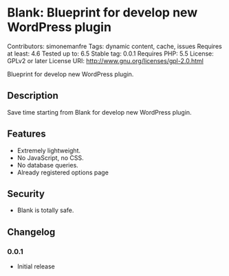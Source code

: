 # Blank: Blueprint for develop new WordPress plugin
Contributors: simonemanfre
Tags: dynamic content, cache, issues
Requires at least: 4.6
Tested up to: 6.5
Stable tag: 0.0.1
Requires PHP: 5.5
License: GPLv2 or later
License URI: http://www.gnu.org/licenses/gpl-2.0.html

Blueprint for develop new WordPress plugin.


## Description

Save time starting from Blank for develop new WordPress plugin.


## Features
* Extremely lightweight. 
* No JavaScript, no CSS.
* No database queries.
* Already registered options page


## Security
* Blank is totally safe.


## Changelog

### 0.0.1
* Initial release
